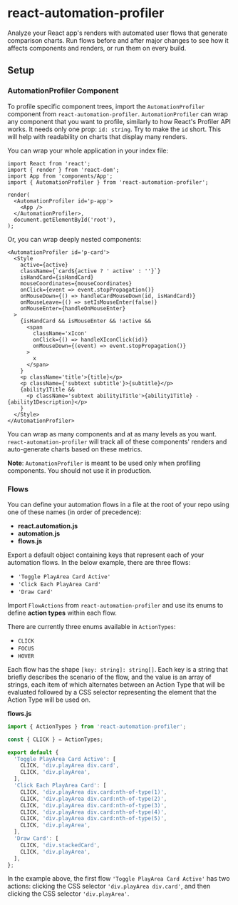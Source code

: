 # react-automation-profiler

Analyze your React app's renders with automated user flows that generate comparison charts. Run flows before and after major changes to see how it affects components and renders, or run them on every build.

## Setup

### AutomationProfiler Component

To profile specific component trees, import the `AutomationProfiler` component from `react-automation-profiler`. `AutomationProfiler` can wrap any component that you want to profile, similarly to how React's Profiler API works. It needs only one prop: `id: string`. Try to make the `id` short. This will help with readability on charts that display many renders.

You can wrap your whole application in your index file:

```tsx
import React from 'react';
import { render } from 'react-dom';
import App from 'components/App';
import { AutomationProfiler } from 'react-automation-profiler';

render(
  <AutomationProfiler id='p-app'>
    <App />
  </AutomationProfiler>,
  document.getElementById('root'),
);
```

Or, you can wrap deeply nested components:

```tsx
<AutomationProfiler id='p-card'>
  <Style
    active={active}
    className={`card${active ? ' active' : ''}`}
    isHandCard={isHandCard}
    mouseCoordinates={mouseCoordinates}
    onClick={event => event.stopPropagation()}
    onMouseDown={() => handleCardMouseDown(id, isHandCard)}
    onMouseLeave={() => setIsMouseEnter(false)}
    onMouseEnter={handleOnMouseEnter}
  >
    {isHandCard && isMouseEnter && !active &&
      <span
        className='xIcon'
        onClick={() => handleXIconClick(id)}
        onMouseDown={(event) => event.stopPropagation()}
      >
        x
      </span>
    }
    <p className='title'>{title}</p>
    <p className={'subtext subtitle'}>{subtitle}</p>
    {ability1Title &&
      <p className='subtext ability1Title'>{ability1Title} - {ability1Description}</p>
    }
  </Style>
</AutomationProfiler>
```

You can wrap as many components and at as many levels as you want. `react-automation-profiler` will track all of these components' renders and auto-generate charts based on these metrics.

**Note**: `AutomationProfiler` is meant to be used only when profiling components. You should not use it in production.

### Flows

You can define your automation flows in a file at the root of your repo using one of these names (in order of precedence):
- **react.automation.js**
- **automation.js**
- **flows.js**

Export a default object containing keys that represent each of your automation flows. In the below example, there are three flows:
- `'Toggle PlayArea Card Active'`
- `'Click Each PlayArea Card'`
- `'Draw Card'`

Import `FlowActions` from `react-automation-profiler` and use its enums to define **action types** within each flow.

There are currently three enums available in `ActionTypes`:
- `CLICK`
- `FOCUS`
- `HOVER`

Each flow has the shape `[key: string]: string[]`. Each key is a string that briefly describes the scenario of the flow, and the value is an array of strings, each item of which alternates between an Action Type that will be evaluated followed by a CSS selector representing the element that the Action Type will be used on.

**flows.js**
```js
import { ActionTypes } from 'react-automation-profiler';

const { CLICK } = ActionTypes;

export default {
  'Toggle PlayArea Card Active': [
    CLICK, 'div.playArea div.card',
    CLICK, 'div.playArea',
  ],
  'Click Each PlayArea Card': [
    CLICK, 'div.playArea div.card:nth-of-type(1)',
    CLICK, 'div.playArea div.card:nth-of-type(2)',
    CLICK, 'div.playArea div.card:nth-of-type(3)',
    CLICK, 'div.playArea div.card:nth-of-type(4)',
    CLICK, 'div.playArea div.card:nth-of-type(5)',
    CLICK, 'div.playArea',
  ],
  'Draw Card': [
    CLICK, 'div.stackedCard',
    CLICK, 'div.playArea',
  ],
};
```

In the example above, the first flow `'Toggle PlayArea Card Active'` has two actions: clicking the CSS selector `'div.playArea div.card'`, and then clicking the CSS selector `'div.playArea'`.